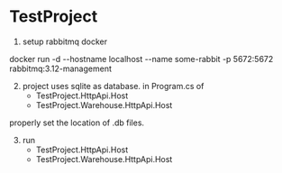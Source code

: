 # TestProject
1. setup rabbitmq docker

docker run -d --hostname localhost --name some-rabbit -p 5672:5672 rabbitmq:3.12-management

2. project uses sqlite as database. in Program.cs of 
	- TestProject.HttpApi.Host
	- TestProject.Warehouse.HttpApi.Host

properly set the location of .db files.

3. run 
	- TestProject.HttpApi.Host
	- TestProject.Warehouse.HttpApi.Host